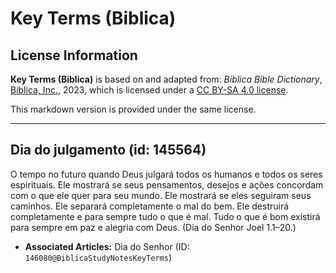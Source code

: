 # Key Terms (Biblica)

## License Information

**Key Terms (Biblica)** is based on and adapted from: _Biblica Bible Dictionary_, [Biblica, Inc.](https://www.biblica.com/), 2023, which is licensed under a [CC BY-SA 4.0 license](https://creativecommons.org/licenses/by-sa/4.0/legalcode.en).

This markdown version is provided under the same license.



--------------------------------

## Dia do julgamento (id: 145564)

O tempo no futuro quando Deus julgará todos os humanos e todos os seres espirituais. Ele mostrará se seus pensamentos, desejos e ações concordam com o que ele quer para seu mundo. Ele mostrará se eles seguiram seus caminhos. Ele separará completamente o mal do bem. Ele destruirá completamente e para sempre tudo o que é mal. Tudo o que é bom existirá para sempre em paz e alegria com Deus. (Dia do Senhor Joel 1\.1–20\.)

* **Associated Articles:** Dia do Senhor (ID: `146080@BiblicaStudyNotesKeyTerms`)

